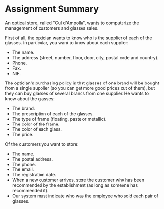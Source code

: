 # Assignment Summary
An optical store, called "Cul d'Ampolla", wants to computerize the management of customers and glasses sales.

First of all, the optician wants to know who is the supplier of each of the glasses. In particular, you want to know about each supplier:
- The name.
- The address (street, number, floor, door, city, postal code and country).
- Phone.
- Fax.
- NIF.

The optician's purchasing policy is that glasses of one brand will be bought from a single supplier (so you can get more good prices out of them), but they can buy glasses of several brands from one supplier. He wants to know about the glasses:
- The brand.
- The prescription of each of the glasses.
- The type of frame (floating, paste or metallic).
- The color of the frame.
- The color of each glass.
- The price.

Of the customers you want to store:
- The name.
- The postal address.
- The phone.
- The email.
- The registration date.
- When a new customer arrives, store the customer who has been recommended by the establishment (as long as someone has recommended it).
- Our system must indicate who was the employee who sold each pair of glasses.